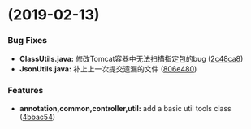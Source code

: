 #  (2019-02-13)


### Bug Fixes

* **ClassUtils.java:** 修改Tomcat容器中无法扫描指定包的bug ([2c48ca8](https://github.com/scutuyu/awesome-dispatcher-servlet/commit/2c48ca8))
* **JsonUtils.java:** 补上上一次提交遗漏的文件 ([806e480](https://github.com/scutuyu/awesome-dispatcher-servlet/commit/806e480))


### Features

* **annotation,common,controller,util:** add a basic util tools class ([4bbac54](https://github.com/scutuyu/awesome-dispatcher-servlet/commit/4bbac54))



